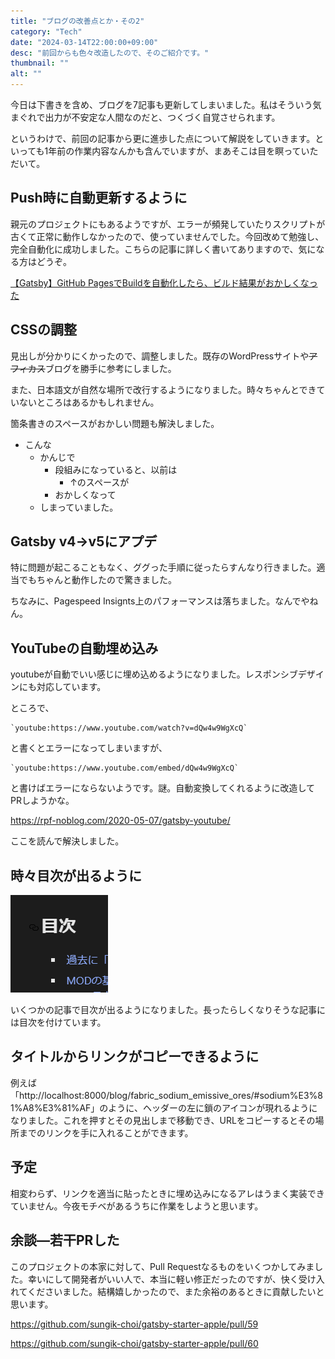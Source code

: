 ```yaml
---
title: "ブログの改善点とか・その2"
category: "Tech"
date: "2024-03-14T22:00:00+09:00"
desc: "前回からも色々改造したので、そのご紹介です。"
thumbnail: ""
alt: ""
---
```


今日は下書きを含め、ブログを7記事も更新してしまいました。私はそういう気まぐれで出力が不安定な人間なのだと、つくづく自覚させられます。

というわけで、前回の記事から更に進歩した点について解説をしていきます。といっても1年前の作業内容なんかも含んでいますが、まあそこは目を瞑っていただいて。

## Push時に自動更新するように

親元のプロジェクトにもあるようですが、エラーが頻発していたりスクリプトが古くて正常に動作しなかったので、使っていませんでした。今回改めて勉強し、完全自動化に成功しました。こちらの記事に詳しく書いてありますので、気になる方はどうぞ。

[【Gatsby】GitHub PagesでBuildを自動化したら、ビルド結果がおかしくなった](../auto_gatsby_build/)

## CSSの調整

見出しが分かりにくかったので、調整しました。既存のWordPressサイトや~~アフィカス~~ブログを勝手に参考にしました。

また、日本語文が自然な場所で改行するようになりました。時々ちゃんとできていないところはあるかもしれません。

箇条書きのスペースがおかしい問題も解決しました。

- こんな
  - かんじで
    - 段組みになっていると、以前は
      - ↑のスペースが
    - おかしくなって
  - しまっていました。

## Gatsby v4→v5にアプデ

特に問題が起こることもなく、ググった手順に従ったらすんなり行きました。適当でもちゃんと動作したので驚きました。

ちなみに、Pagespeed Insignts上のパフォーマンスは落ちました。なんでやねん。

## YouTubeの自動埋め込み

youtubeが自動でいい感じに埋め込めるようになりました。レスポンシブデザインにも対応しています。

ところで、

```
`youtube:https://www.youtube.com/watch?v=dQw4w9WgXcQ`
```

と書くとエラーになってしまいますが、

```
`youtube:https://www.youtube.com/embed/dQw4w9WgXcQ`
```

と書けばエラーにならないようです。謎。自動変換してくれるように改造してPRしようかな。

https://rpf-noblog.com/2020-05-07/gatsby-youtube/

ここを読んで解決しました。

## 時々目次が出るように

![toc](image.png)

いくつかの記事で目次が出るようになりました。長ったらしくなりそうな記事には目次を付けています。

## タイトルからリンクがコピーできるように

例えば「http://localhost:8000/blog/fabric_sodium_emissive_ores/#sodium%E3%81%A8%E3%81%AF」のように、ヘッダーの左に鎖のアイコンが現れるようになりました。これを押すとその見出しまで移動でき、URLをコピーするとその場所までのリンクを手に入れることができます。

## 予定

相変わらず、リンクを適当に貼ったときに埋め込みになるアレはうまく実装できていません。今夜モチベがあるうちに作業をしようと思います。

## 余談―若干PRした

このプロジェクトの本家に対して、Pull Requestなるものをいくつかしてみました。幸いにして開発者がいい人で、本当に軽い修正だったのですが、快く受け入れてくださいました。結構嬉しかったので、また余裕のあるときに貢献したいと思います。

https://github.com/sungik-choi/gatsby-starter-apple/pull/59

https://github.com/sungik-choi/gatsby-starter-apple/pull/60